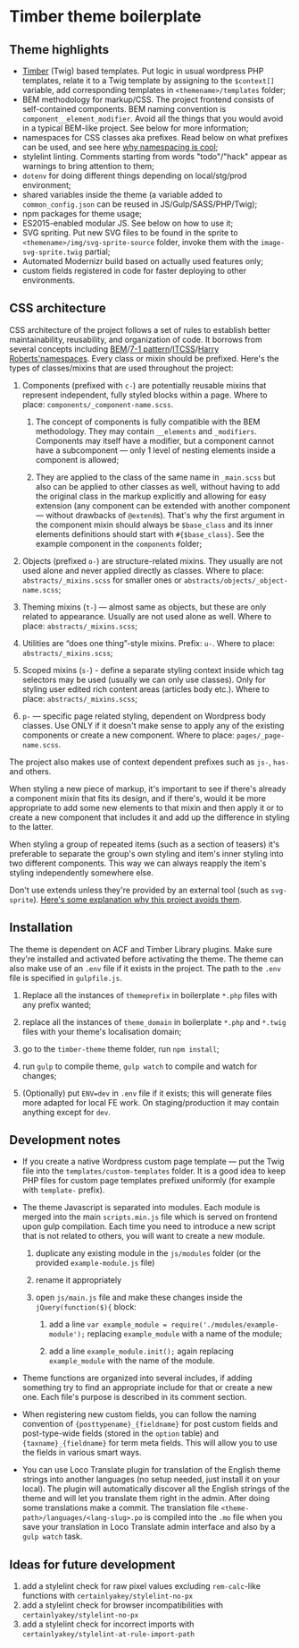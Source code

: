 # Timber theme boilerplate

## Theme highlights

- [Timber](https://timber.github.io/docs/) (Twig) based templates. Put logic in usual wordpress PHP templates, relate it to a Twig template by assigning to the `$context[]` variable, add corresponding templates in `<themename>/templates` folder;
- BEM methodology for markup/CSS. The project frontend consists of self-contained components. BEM naming convention is `component__element_modifier`. Avoid all the things that you would avoid in a typical BEM-like project. See below for more information;
- namespaces for CSS classes aka prefixes. Read below on what prefixes can be used, and see here [why namespacing is cool](https://csswizardry.com/2015/08/bemit-taking-the-bem-naming-convention-a-step-further/);
- stylelint linting. Comments starting from words "todo"/"hack" appear as warnings to bring attention to them;
- `dotenv` for doing different things depending on local/stg/prod environment;
- shared variables inside the theme (a variable added to `common_config.json` can be reused in JS/Gulp/SASS/PHP/Twig);
- npm packages for theme usage;
- ES2015-enabled modular JS. See below on how to use it;
- SVG spriting. Put new SVG files to be found in the sprite to `<themename>/img/svg-sprite-source` folder, invoke them with the `image-svg-sprite.twig` partial;
- Automated Modernizr build based on actually used features only;
- custom fields registered in code for faster deploying to other environments. 

## CSS architecture

CSS architecture of the project follows a set of rules to establish better maintainability, reusability, and organization of code. It borrows from several concepts including [BEM](https://bem.info)/[7-1 pattern](https://sass-guidelin.es/#architecture)/[ITCSS](https://speakerdeck.com/dafed/managing-css-projects-with-itcss)/[Harry Roberts'namespaces](http://csswizardry.com/2015/03/more-transparent-ui-code-with-namespaces/#the-namespaces).
Every class or mixin should be prefixed. Here's the types of classes/mixins that are used throughout the project:

1. Components (prefixed with `c-`) are potentially reusable mixins that represent independent, fully styled blocks within a page. Where to place: `components/_component-name.scss`.

    1. The concept of components is fully compatible with the BEM methodology. They may contain `__elements` and `_modifiers`. Components may itself have a modifier, but a component cannot have a subcomponent — only 1 level of nesting elements inside a component is allowed;

    2. They are applied to the class of the same name in `_main.scss` but also can be applied to other classes as well, without having to add the original class in the markup explicitly and allowing for easy extension (any component can be extended with another component — without drawbacks of `@extend`s). That's why the first argument in the component mixin should always be `$base_class` and its inner elements definitions should start with `#{$base_class}`. See the example component in the `components` folder;

2. Objects (prefixed `o-`) are structure-related mixins. They usually are not used alone and never applied directly as classes. Where to place: `abstracts/_mixins.scss` for smaller ones or `abstracts/objects/_object-name.scss`;

3. Theming mixins (`t-`) — almost same as objects, but these are only related to appearance. Usually are not used alone as well. Where to place: `abstracts/_mixins.scss`;

4. Utilities are “does one thing”-style mixins. Prefix: `u-`. Where to place: `abstracts/_mixins.scss`;

5. Scoped mixins (`s-`) - define a separate styling context inside which tag selectors may be used (usually we can only use classes). Only for styling user edited rich content areas (articles body etc.). Where to place: `abstracts/_mixins.scss`;

6. `p-` — specific page related styling, dependent on Wordpress body classes. Use ONLY if it doesn't make sense to apply any of the existing components or create a new component. Where to place: `pages/_page-name.scss`.

The project also makes use of context dependent prefixes such as `js-`, `has-` and others.

When styling a new piece of markup, it's important to see if there's already a component mixin that fits its design, and if there's, would it be more appropriate to add some new elements to that mixin and then apply it or to create a new component that includes it and add up the difference in styling to the latter.

When styling a group of repeated items (such as a section of teasers) it's preferable to separate the group's own styling and item's inner styling into two different components. This way we can always reapply the item's styling independently somewhere else.

Don't use extends unless they're provided by an external tool (such as `svg-sprite`). [Here's some explanation why this project avoids them](http://csswizardry.com/2016/02/mixins-better-for-performance/).

## Installation

The theme is dependent on ACF and Timber Library plugins. Make sure they're installed and activated before activating the theme.
The theme can also make use of an `.env` file if it exists in the project. The path to the `.env` file is specified in `gulpfile.js`.

1. Replace all the instances of `themeprefix` in boilerplate `*.php` files with any prefix wanted;

2. replace all the instances of `theme_domain` in boilerplate `*.php` and `*.twig` files with your theme's localisation domain;

3. go to the `timber-theme` theme folder, run `npm install`;

4. run `gulp` to compile theme, `gulp watch` to compile and watch for changes;

5. (Optionally) put `ENV=dev` in `.env` file if it exists; this will generate files more adapted for local FE work. On staging/production it may contain anything except for `dev`.


Development notes
-----------------

- If you create a native Wordpress custom page template — put the Twig file into the `templates/custom-templates` folder. It is a good idea to keep PHP files for custom page templates prefixed uniformly (for example with `template-` prefix).

- The theme Javascript is separated into modules. Each module is merged into the main `scripts.min.js` file which is served on frontend upon gulp compilation. Each time you need to introduce a new script that is not related to others, you will want to create a new module.

    1. duplicate any existing module in the `js/modules` folder (or the provided `example-module.js` file)

    2. rename it appropriately

    3. open `js/main.js` file and make these changes inside the `jQuery(function($){` block:

        1. add a line `var example_module = require('./modules/example-module');` replacing `example_module` with a name of the module;

        2. add a line `example_module.init();` again replacing `example_module` with the name of the module.

- Theme functions are organized into several includes, if adding something try to find an appropriate include for that or create a new one. Each file's purpose is described in its comment section.

- When registering new custom fields, you can follow the naming convention of `{posttypename}_{fieldname}` for post custom fields and post-type-wide fields (stored in the `option` table) and `{taxname}_{fieldname}` for term meta fields. This will allow you to use the fields in various smart ways.

- You can use Loco Translate plugin for translation of the English theme strings into another languages (no setup needed, just install it on your local). The plugin will automatically discover all the English strings of the theme and will let you translate them right in the admin. After doing some translations make a commit. The translation file `<theme-path>/languages/<lang-slug>.po` is compiled into the `.mo` file when you save your translation in Loco Translate admin interface and also by a `gulp watch` task.


Ideas for future development
----------------------------

1. add a stylelint check for raw pixel values excluding `rem-calc`-like functions with `certainlyakey/stylelint-no-px`
2. add a stylelint check for browser incompatibilities with `certainlyakey/stylelint-no-px`
3. add a stylelint check for incorrect imports with `certainlyakey/stylelint-at-rule-import-path`

